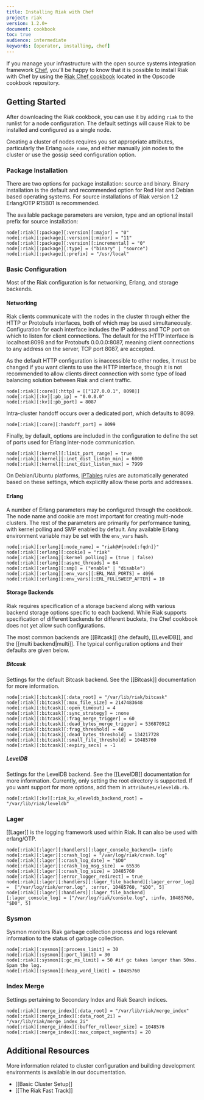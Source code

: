 ```yaml
---
title: Installing Riak with Chef
project: riak
version: 1.2.0+
document: cookbook
toc: true
audience: intermediate
keywords: [operator, installing, chef]
---
```


If you manage your infrastructure with the open source systems integration framework [Chef](http://www.opscode.com/chef/), you'll be happy to know that it is possible to install
Riak with Chef by using the [Riak Chef cookbook](http://community.opscode.com/cookbooks/riak) located in the Opscode cookbook repository.

## Getting Started
After downloading the Riak cookbook, you can use it by adding `riak` to the runlist for a node configuration. The default settings will cause Riak to be installed and configured as a single node.

Creating a cluster of nodes requires you set appropriate attributes, particularly the Erlang `node_name`, and either manually join nodes to the cluster or use the gossip seed configuration option.

### Package Installation
There are two options for package installation: source and binary. Binary installation is the default and recommended option for Red Hat and Debian based operating systems. For source installations of Riak version 1.2 Erlang/OTP R15B01 is recommended.

The available package parameters are version, type and an optional install prefix for source installation:

    node[:riak][:package][:version][:major] = "0"
    node[:riak][:package][:version][:minor] = "11"
    node[:riak][:package][:version][:incremental] = "0"
    node[:riak][:package][:type] = ("binary" | "source")
    node[:riak][:package][:prefix] = "/usr/local"


### Basic Configuration
Most of the Riak configuration is for networking, Erlang, and storage backends.

#### Networking
Riak clients communicate with the nodes in the cluster through either the HTTP or Protobufs interfaces, both of which may be used simultaneously. Configuration for each interface includes the IP address and TCP port on which to listen for client connections. The default for the HTTP interface is localhost:8098 and for Protobufs 0.0.0.0:8087, meaning client connections to any address on the server, TCP port 8087, are accepted.

As the default HTTP configuration is inaccessible to other nodes, it must be changed if you want clients to use the HTTP interface, though it is not recommended to allow clients direct connection with some type of load balancing solution between Riak and client traffic.

    node[:riak][:core][:http] = [["127.0.0.1", 8098]]
    node[:riak][:kv][:pb_ip] = "0.0.0.0"
    node[:riak][:kv][:pb_port] = 8087

Intra-cluster handoff occurs over a dedicated port, which defaults to 8099.

    node[:riak][:core][:handoff_port] = 8099

Finally, by default, options are included in the configuration to define the set of ports used for Erlang inter-node communication.

    node[:riak][:kernel][:limit_port_range] = true
    node[:riak][:kernel][:inet_dist_listen_min] = 6000
    node[:riak][:kernel][:inet_dist_listen_max] = 7999

On Debian/Ubuntu platforms, [IPTables](http://wiki.debian.org/iptables) rules are automatically generated based on these settings, which explicitly allow these ports and addresses.

#### Erlang
A number of Erlang parameters may be configured through the cookbook. The node name and cookie are most important for creating multi-node clusters. The rest of the parameters are primarily for performance tuning, with kernel polling and SMP enabled by default. Any available Erlang environment variable may be set with the `env_vars` hash.

    node[:riak][:erlang][:node_name] = "riak@#{node[:fqdn]}"
    node[:riak][:erlang][:cookie] = "riak"
    node[:riak][:erlang][:kernel_polling] = (true | false)
    node[:riak][:erlang][:async_threads] = 64
    node[:riak][:erlang][:smp] = ("enable" | "disable")
    node[:riak][:erlang][:env_vars][:ERL_MAX_PORTS] = 4096
    node[:riak][:erlang][:env_vars][:ERL_FULLSWEEP_AFTER] = 10

#### Storage Backends
Riak requires specification of a storage backend along with various backend storage options specific to each backend. While Riak supports specification of different backends for different buckets, the Chef cookbook does not yet allow such configurations.

The most common backends are [[Bitcask]] \(the default), [[LevelDB]], and the [[multi backend|multi]]. The typical configuration options and their defaults are given below.

##### Bitcask
Settings for the default Bitcask backend. See the [[Bitcask]] documentation for more information.

    node[:riak][:bitcask][:data_root] = "/var/lib/riak/bitcask"
    node[:riak][:bitcask][:max_file_size] = 2147483648
    node[:riak][:bitcask][:open_timeout] = 4
    node[:riak][:bitcask][:sync_strategy] = :none
    node[:riak][:bitcask][:frag_merge_trigger] = 60
    node[:riak][:bitcask][:dead_bytes_merge_trigger] = 536870912
    node[:riak][:bitcask][:frag_threshold] = 40
    node[:riak][:bitcask][:dead_bytes_threshold] = 134217728
    node[:riak][:bitcask][:small_file_threshold] = 10485760
    node[:riak][:bitcask][:expiry_secs] = -1

##### LevelDB
Settings for the LevelDB backend. See the [[LevelDB]] documentation for more information. Currently, only setting the root directory is supported. If
you want support for more options, add them in `attributes/eleveldb.rb`.

    node[:riak][:kv][:riak_kv_eleveldb_backend_root] = "/var/lib/riak/leveldb"

### Lager
[[Lager]] is the logging framework used within Riak. It can also be used with erlang/OTP.

    node[:riak][:lager][:handlers][:lager_console_backend]= :info
    node[:riak][:lager][:crash_log] = "/var/log/riak/crash.log"
    node[:riak][:lager][:crash_log_date] = "$D0"
    node[:riak][:lager][:crash_log_msg_size]  = 65536
    node[:riak][:lager][:crash_log_size] = 10485760
    node[:riak][:lager][:error_logger_redirect] = true
    node[:riak][:lager][:handlers][:lager_file_backend][:lager_error_log] =  ["/var/log/riak/error.log", :error, 10485760, "$D0", 5]
    node[:riak][:lager][:handlers][:lager_file_backend][:lager_console_log] = ["/var/log/riak/console.log", :info, 10485760, "$D0", 5]

### Sysmon
Sysmon monitors Riak garbage collection process and logs relevant information to the status of garbage collection.

    node[:riak][:sysmon][:process_limit] = 30
    node[:riak][:sysmon][:port_limit] = 30
    node[:riak][:sysmon][:gc_ms_limit] = 50 #if gc takes longer than 50ms. Spam the log.
    node[:riak][:sysmon][:heap_word_limit] = 10485760

### Index Merge
Settings pertaining to Secondary Index and Riak Search indices.

    node[:riak][:merge_index][:data_root] = "/var/lib/riak/merge_index"
    node[:riak][:merge_index][:data_root_2i] = "/var/lib/riak/merge_index_2i"
    node[:riak][:merge_index][:buffer_rollover_size] = 1048576
    node[:riak][:merge_index][:max_compact_segments] = 20

## Additional Resources
More information related to cluster configuration and building development environments is available in our documentation.

* [[Basic Cluster Setup]]
* [[The Riak Fast Track]]